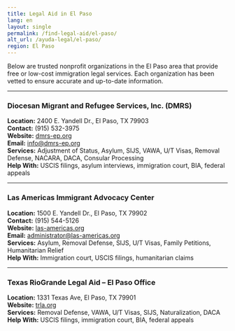 ```yaml
---
title: Legal Aid in El Paso
lang: en
layout: single
permalink: /find-legal-aid/el-paso/
alt_url: /ayuda-legal/el-paso/
region: El Paso
---
```


Below are trusted nonprofit organizations in the El Paso area that provide free or low-cost immigration legal services. Each organization has been vetted to ensure accurate and up-to-date information.

---

### Diocesan Migrant and Refugee Services, Inc. (DMRS)  
**Location:** 2400 E. Yandell Dr., El Paso, TX 79903  
**Contact:** (915) 532-3975  
**Website:** [dmrs-ep.org](https://www.dmrs-ep.org)  
**Email:** info@dmrs-ep.org  
**Services:** Adjustment of Status, Asylum, SIJS, VAWA, U/T Visas, Removal Defense, NACARA, DACA, Consular Processing  
**Help With:** USCIS filings, asylum interviews, immigration court, BIA, federal appeals

---

### Las Americas Immigrant Advocacy Center  
**Location:** 1500 E. Yandell Dr., El Paso, TX 79902  
**Contact:** (915) 544-5126  
**Website:** [las-americas.org](https://www.las-americas.org)  
**Email:** administrator@las-americas.org  
**Services:** Asylum, Removal Defense, SIJS, U/T Visas, Family Petitions, Humanitarian Relief  
**Help With:** Immigration court, USCIS filings, humanitarian claims

---

### Texas RioGrande Legal Aid – El Paso Office  
**Location:** 1331 Texas Ave, El Paso, TX 79901  
**Website:** [trla.org](https://www.trla.org)  
**Services:** Removal Defense, VAWA, U/T Visas, SIJS, Naturalization, DACA  
**Help With:** USCIS filings, immigration court, BIA, federal appeals